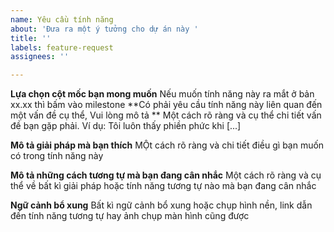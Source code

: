 ```yaml
---
name: Yêu cầu tính năng
about: 'Đưa ra một ý tưởng cho dự án này '
title: ''
labels: feature-request
assignees: ''

---
```


**Lựa chọn cột mốc bạn mong muốn**
Nếu muốn tính năng này ra mắt ở bản xx.xx thì bấm vào milestone 
**Có phải yêu cầu tính năng này liên quan đến một vấn đề cụ thể, Vui lòng mô tả **
Một cách rõ ràng và cụ thể chi tiết vấn đề bạn gặp phải. Ví dụ: Tôi luôn thấy phiền phức khi [...]

**Mô tả giải pháp mà bạn thích**
MỘt cách rõ ràng và chi tiết điều gì bạn muốn có trong tính năng này

**Mô tả những cách tương tự mà bạn đang cân nhắc**
Một cách rõ ràng và cụ thể về bất kì giải pháp hoặc tính năng tương tự nào mà bạn đang cân nhắc


**Ngữ cảnh bổ xung**
Bất kì ngữ cảnh bổ xung hoặc chụp hình nền, link dẫn đến tính năng tương tự hay ảnh chụp màn hình cũng được
